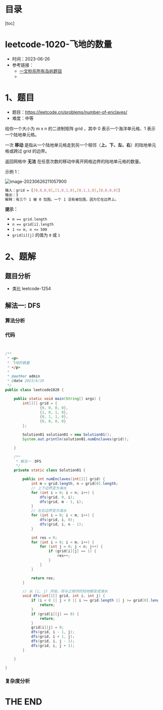 # 目录

[toc]

# leetcode-1020-飞地的数量

- 时间：2023-06-26
- 参考链接：
  - [一文秒杀所有岛屿题目](https://labuladong.gitee.io/algo/di-san-zha-24031/bao-li-sou-96f79/yi-wen-mia-4f482/)
  - 







# 1、题目

- 题目：https://leetcode.cn/problems/number-of-enclaves/
- 难度：中等



给你一个大小为 m x n 的二进制矩阵 grid ，其中 0 表示一个海洋单元格、1 表示一个陆地单元格。

一次 **移动** 是指从一个陆地单元格走到另一个相邻（**上、下、左、右**）的陆地单元格或跨过 grid 的边界。

返回网格中 **无法** 在任意次数的移动中离开网格边界的陆地单元格的数量。

示例 1：

![image-20230626211057900](https://2021-joker.oss-cn-shanghai.aliyuncs.com/java_img/image-20230626211057900.png)

```sh
输入：grid = [[0,0,0,0],[1,0,1,0],[0,1,1,0],[0,0,0,0]]
输出：3
解释：有三个 1 被 0 包围。一个 1 没有被包围，因为它在边界上。
```

**提示：**

+ `m == grid.length`
+ `n == grid[i].length`
+ `1 <= m, n <= 500`
+ `grid[i][j]` 的值为 `0` 或 `1`





# 2、题解

## 题目分析

- 类比 leetcode-1254



## 解法一: DFS

### 算法分析





### 代码

```java


/**
 * <p>
 * 飞地的数量
 * </p>
 *
 * @author admin
 * @date 2023/6/26
 */
public class leetcode1020 {

    public static void main(String[] args) {
        int[][] grid = {
                {0, 0, 0, 0},
                {1, 0, 1, 0},
                {0, 1, 1, 0},
                {0, 0, 0, 0}
        };

        Solution01 solution01 = new Solution01();
        System.out.println(solution01.numEnclaves(grid));

    }

    /**
     * 解法一：DFS
     */
    private static class Solution01 {

        public int numEnclaves(int[][] grid) {
            int m = grid.length, n = grid[0].length;
            // 上下边界变为海水
            for (int i = 0; i < n; i++) {
                dfs(grid, 0, i);
                dfs(grid, m - 1, i);
            }
            // 左右边界变为海水
            for (int i = 0; i < m; i++) {
                dfs(grid, i, 0);
                dfs(grid, i, n - 1);
            }

            int res = 0;
            for (int i = 0; i < m; i++) {
                for (int j = 0; j < n; j++) {
                    if (grid[i][j] == 1) {
                        res++;
                    }
                }
            }

            return res;
        }

        // 从 (i, j) 开始，将与之相邻的陆地都变成海水
        void dfs(int[][] grid, int i, int j) {
            if (i < 0 || j < 0 || i >= grid.length || j >= grid[0].length) {
                return;
            }
            if (grid[i][j] == 0) {
                return;
            }
            grid[i][j] = 0;
            dfs(grid, i - 1, j);
            dfs(grid, i + 1, j);
            dfs(grid, i, j - 1);
            dfs(grid, i, j + 1);
        }

    }

}


```





### 复杂度分析











# THE END